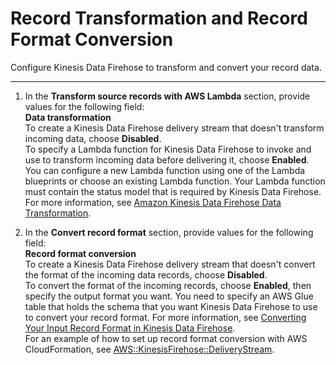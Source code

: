 # Record Transformation and Record Format Conversion<a name="create-transform"></a>

Configure Kinesis Data Firehose to transform and convert your record data\.

****

1. In the **Transform source records with AWS Lambda** section, provide values for the following field:  
**Data transformation**  
To create a Kinesis Data Firehose delivery stream that doesn't transform incoming data, choose **Disabled**\.   
To specify a Lambda function for Kinesis Data Firehose to invoke and use to transform incoming data before delivering it, choose **Enabled**\. You can configure a new Lambda function using one of the Lambda blueprints or choose an existing Lambda function\. Your Lambda function must contain the status model that is required by Kinesis Data Firehose\. For more information, see [Amazon Kinesis Data Firehose Data Transformation](data-transformation.md)\.

1. In the **Convert record format** section, provide values for the following field:  
**Record format conversion**  
To create a Kinesis Data Firehose delivery stream that doesn't convert the format of the incoming data records, choose **Disabled**\.   
To convert the format of the incoming records, choose **Enabled**, then specify the output format you want\. You need to specify an AWS Glue table that holds the schema that you want Kinesis Data Firehose to use to convert your record format\. For more information, see [Converting Your Input Record Format in Kinesis Data Firehose](record-format-conversion.md)\.  
For an example of how to set up record format conversion with AWS CloudFormation, see [AWS::KinesisFirehose::DeliveryStream](https://docs.aws.amazon.com/AWSCloudFormation/latest/UserGuide/aws-resource-kinesisfirehose-deliverystream.html#aws-resource-kinesisfirehose-deliverystream--examples)\.